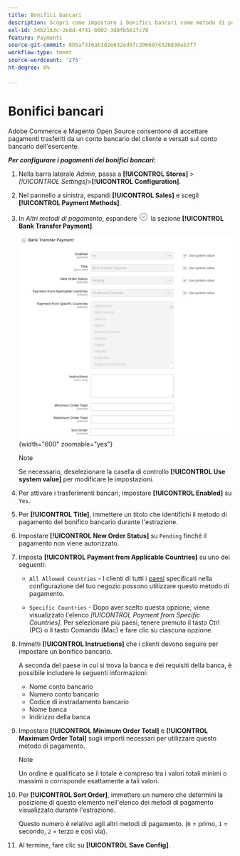 ```yaml
---
title: Bonifici bancari
description: Scopri come impostare i bonifici bancari come metodo di pagamento offline nel tuo negozio.
exl-id: 34b2163c-2edd-4741-b002-3d8fb561fc78
feature: Payments
source-git-commit: 8b5af316ab1d2e632ed5fc2066974326830ab3f7
workflow-type: tm+mt
source-wordcount: '275'
ht-degree: 0%

---
```


# Bonifici bancari

Adobe Commerce e Magento Open Source consentono di accettare pagamenti trasferiti da un conto bancario del cliente e versati sul conto bancario dell&#39;esercente.

**_Per configurare i pagamenti dei bonifici bancari:_**

1. Nella barra laterale _Admin_, passa a **[!UICONTROL Stores]** > _[!UICONTROL Settings]_>**[!UICONTROL Configuration]**.

1. Nel pannello a sinistra, espandi **[!UICONTROL Sales]** e scegli **[!UICONTROL Payment Methods]**.

1. In _Altri metodi di pagamento_, espandere ![Selettore di espansione](../assets/icon-display-expand.png) la sezione **[!UICONTROL Bank Transfer Payment]**.

   ![Bonifico bancario](../configuration-reference/sales/assets/payment-methods-bank-transfer-payment.png){width="600" zoomable="yes"}

   >[!NOTE]
   >
   >Se necessario, deselezionare la casella di controllo **[!UICONTROL Use system value]** per modificare le impostazioni.

1. Per attivare i trasferimenti bancari, impostare **[!UICONTROL Enabled]** su `Yes`.

1. Per **[!UICONTROL Title]**, immettere un titolo che identifichi il metodo di pagamento del bonifico bancario durante l&#39;estrazione.

1. Impostare **[!UICONTROL New Order Status]** su `Pending` finché il pagamento non viene autorizzato.

1. Imposta **[!UICONTROL Payment from Applicable Countries]** su uno dei seguenti:

   - `All Allowed Countries` - I clienti di tutti i [paesi](../getting-started/store-details.md#country-options) specificati nella configurazione del tuo negozio possono utilizzare questo metodo di pagamento.

   - `Specific Countries` - Dopo aver scelto questa opzione, viene visualizzato l&#39;elenco _[!UICONTROL Payment from Specific Countries]_. Per selezionare più paesi, tenere premuto il tasto Ctrl (PC) o il tasto Comando (Mac) e fare clic su ciascuna opzione.

1. Immetti **[!UICONTROL Instructions]** che i clienti devono seguire per impostare un bonifico bancario.

   A seconda del paese in cui si trova la banca e dei requisiti della banca, è possibile includere le seguenti informazioni:

   - Nome conto bancario
   - Numero conto bancario
   - Codice di instradamento bancario
   - Nome banca
   - Indirizzo della banca

1. Impostare **[!UICONTROL Minimum Order Total]** e **[!UICONTROL Maximum Order Total]** sugli importi necessari per utilizzare questo metodo di pagamento.

   >[!NOTE]
   >
   >Un ordine è qualificato se il totale è compreso tra i valori totali minimi o massimi o corrisponde esattamente a tali valori.

1. Per **[!UICONTROL Sort Order]**, immettere un numero che determini la posizione di questo elemento nell&#39;elenco dei metodi di pagamento visualizzato durante l&#39;estrazione.

   Questo numero è relativo agli altri metodi di pagamento. (`0` = primo, `1` = secondo, `2` = terzo e così via).

1. Al termine, fare clic su **[!UICONTROL Save Config]**.
